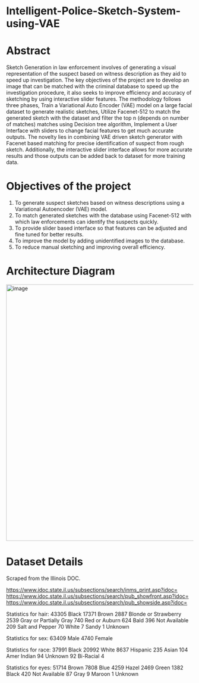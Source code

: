 # Intelligent-Police-Sketch-System-using-VAE

# Abstract 
Sketch Generation in law enforcement involves of generating a visual representation of the suspect based on witness description as they aid to speed up investigation. The key objectives of the project are to develop an image that can be matched with the criminal database to speed up the investigation procedure, it also seeks to improve efficiency and accuracy of sketching by using interactive slider features. 	The methodology follows three phases, Train a Variational Auto Encoder (VAE) model on a large facial dataset to generate realistic sketches, Utilize Facenet-512 to match the generated sketch with the dataset and filter the top n (depends on number of matches) matches using Decision tree algorithm, Implement a User Interface with sliders to change facial features to get much accurate outputs. The novelty lies in combining VAE driven sketch generator with Facenet based matching for precise identification of suspect from rough sketch. Additionally, the interactive slider interface allows for more accurate results and those outputs can be added back to dataset for more training data. 

# Objectives of the project
1. To generate suspect sketches based on witness descriptions using a Variational Autoencoder (VAE) model.
2. To match generated sketches with the database using Facenet-512 with which law enforcements can identify the suspects quickly. 
3. To provide slider based interface so that features can be adjusted and fine tuned for better results. 
4. To improve the model by adding unidentified images to the database. 
5. To reduce manual sketching and improving overall efficiency.  

# Architecture Diagram

<img width="1500" height="689" alt="image" src="https://github.com/user-attachments/assets/d987ed8d-7ffe-4a5c-b028-819412efb676" />

# Dataset Details 
Scraped from the Illinois DOC.

https://www.idoc.state.il.us/subsections/search/inms_print.asp?idoc=
https://www.idoc.state.il.us/subsections/search/pub_showfront.asp?idoc=
https://www.idoc.state.il.us/subsections/search/pub_showside.asp?idoc=

Statistics for hair:
  43305 Black
  17371 Brown
   2887 Blonde or Strawberry
   2539 Gray or Partially Gray
    740 Red or Auburn
    624 Bald
    396 Not Available
    209 Salt and Pepper
     70 White
      7 Sandy
      1 Unknown

Statistics for sex:
  63409 Male
   4740 Female

Statistics for race:
  37991 Black
  20992 White
   8637 Hispanic
    235 Asian
    104 Amer Indian
     94 Unknown
     92 Bi-Racial
      4 

Statistics for eyes:
  51714 Brown
   7808 Blue
   4259 Hazel
   2469 Green
   1382 Black
    420 Not Available
     87 Gray
      9 Maroon
      1 Unknown


